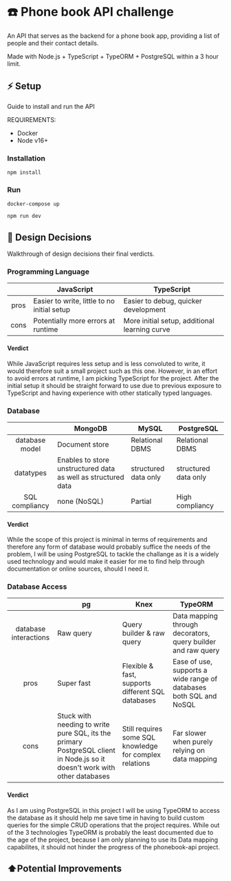 # ☎️ Phone book API challenge

An API that serves as the backend for a phone book app, providing a list of people and their contact details.

Made with Node.js + TypeScript + TypeORM + PostgreSQL within a 3 hour limit.

## ⚡️ Setup

Guide to install and run the API

REQUIREMENTS:
- Docker
- Node v16+

### Installation

`npm install`

### Run

`docker-compose up`

`npm run dev`

## 🧠 Design Decisions

Walkthrough of design decisions their final verdicts.

### Programming Language

|   | JavaScript  | TypeScript  |
| :------------: | ------------ | ------------ |
| pros      |  Easier to write, little to no initial setup  | Easier to debug, quicker development  |
|  cons |   Potentially more errors at runtime   |  More initial setup, additional learning curve |

#### Verdict

While JavaScript requires less setup and is less convoluted to write, it would therefore suit a small project such as this one. However, in an effort to avoid errors at runtime, I am picking TypeScript for the project. After the initial setup it should be straight forward to use due to previous exposure to TypeScript and having experience with other statically typed languages.

### Database

|   | MongoDB  | MySQL  | PostgreSQL  |
| :------------: | ------------ | ------------ | ------------ |
|  database model | Document store  | Relational DBMS  |  Relational DBMS |
|  datatypes |  Enables to store unstructured data as well as structured data | structured data only  | structured data only |
|  SQL compliancy |  none (NoSQL) | Partial  | High compliancy |

#### Verdict 

While the scope of this project is minimal in terms of requirements and therefore any form of database would probably suffice the needs of the problem, I will be using PostgreSQL to tackle the challange as it is a widely used technology and would make it easier for me to find help through documentation or online sources, should I need it.
 
### Database Access

|   | pg  | Knex  | TypeORM  |
| :------------: | ------------ | ------------ | ------------ |
|  database interactions | Raw query  | Query builder & raw query | Data mapping through decorators, query builder and raw query |
|  pros | Super fast  | Flexible & fast, supports different SQL databases | Ease of use, supports a wide range of databases both SQL and NoSQL |
|  cons | Stuck with needing to write pure SQL, its the primary PostgreSQL client in Node.js so it doesn't work with other databases | Still requires some SQL knowledge for complex relations | Far slower when purely relying on data mapping  |

#### Verdict

As I am using PostgreSQL in this project I will be using TypeORM to access the database as it should help me save time in having to build custom queries for the simple CRUD operations that the project requires. While out of the 3 technologies TypeORM is probably the least documented due to the age of the project, because I am only planning to use its Data mapping capabilites, it should not hinder the progress of the phonebook-api project.

## ⬆️Potential Improvements